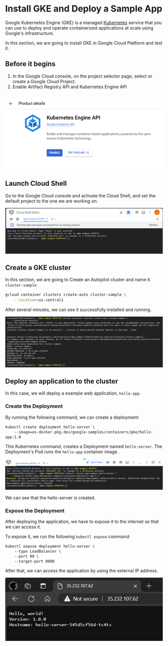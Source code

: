 # Install GKE and Deploy a Sample App

Google Kubernetes Engine (GKE) is a managed [Kubernetes](https://kubernetes.io/) service that you can use to deploy and operate containerized applications at scale using Google's infrastructure. 

In this section, we are going to install GKE in Google Cloud Platform and test it.

## Before it begins

1. In the Google Cloud console, on the project selector page, select or create a Google Cloud Project.
2. Enable Artifact Registry API and Kubernetes Engine API

## ![Screenshot1](../../images/Install_GKE/Screenshot1.png)

## Launch Cloud Shell

Go to the Google Cloud console and activate the Cloud Shell, and set the default project to the one we are working on.

![Lauchshell](../../images/Install_GKE/Lauchshell.png)

## Create a GKE cluster

In this section, we are going to Create an Autopilot cluster and name it `cluster-sample`

```sh
gcloud container clusters create-auto cluster-sample \
    --location=us-central1
```

After several minutes, we can see it successfully installed and running.

![installsuccess](../../images/Install_GKE/installsuccess.png)

## Deploy an application to the cluster

In this case, we will deploy a example web application, `hello-app`.

### Create the Deployment

By running the following command, we can create a deployment:

```
kubectl create deployment hello-server \
    --image=us-docker.pkg.dev/google-samples/containers/gke/hello-app:1.0
```

This Kubernetes command, creates a Deployment named `hello-server`. The Deployment's Pod runs the `hello-app` container image.

![deployhello](../../images/Install_GKE/deployhello.png)

We can see that the hello-server is created.

### Expose the Deployment

After deploying the application, we have to expose it to the internet so that we can access it.

To expose it, we run the following `kubectl expose` command:

```
kubectl expose deployment hello-server \
    --type LoadBalancer \
    --port 80 \
    --target-port 8080
```

After that, we can access the application by using the external IP address.

![website](../../images/Install_GKE/website.png)



